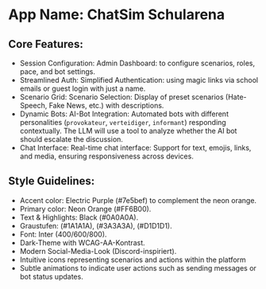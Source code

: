 # **App Name**: ChatSim Schularena

## Core Features:

- Session Configuration: Admin Dashboard: to configure scenarios, roles, pace, and bot settings.
- Streamlined Auth: Simplified Authentication:  using magic links via school emails or guest login with just a name.
- Scenario Grid: Scenario Selection: Display of preset scenarios (Hate-Speech, Fake News, etc.) with descriptions.
- Dynamic Bots: AI-Bot Integration: Automated bots with different personalities (`provokateur`, `verteidiger`, `informant`) responding contextually. The LLM will use a tool to analyze whether the AI bot should escalate the discussion.
- Chat Interface: Real-time chat interface: Support for text, emojis, links, and media, ensuring responsiveness across devices.

## Style Guidelines:

- Accent color: Electric Purple (#7e5bef) to complement the neon orange.
- Primary color: Neon Orange (#FF6B00).
- Text & Highlights: Black (#0A0A0A).
- Graustufen:  (#1A1A1A), (#3A3A3A), (#D1D1D1).
- Font: Inter (400/600/800).
- Dark-Theme with WCAG-AA-Kontrast.
- Modern Social-Media-Look (Discord-inspiriert).
- Intuitive icons representing scenarios and actions within the platform
- Subtle animations to indicate user actions such as sending messages or bot status updates.